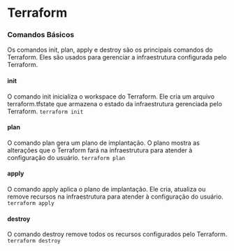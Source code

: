 # Terraform


### Comandos Básicos

Os comandos init, plan, apply e destroy são os principais comandos do Terraform. Eles são usados para gerenciar a infraestrutura configurada pelo Terraform.

#### init

O comando init inicializa o workspace do Terraform. Ele cria um arquivo terraform.tfstate que armazena o estado da infraestrutura gerenciada pelo Terraform.
```terraform init```

#### plan

O comando plan gera um plano de implantação. O plano mostra as alterações que o Terraform fará na infraestrutura para atender à configuração do usuário.
```terraform plan```

#### apply

O comando apply aplica o plano de implantação. Ele cria, atualiza ou remove recursos na infraestrutura para atender à configuração do usuário.
```terraform apply```

#### destroy

O comando destroy remove todos os recursos configurados pelo Terraform.
```terraform destroy```


